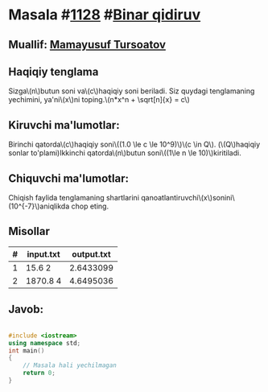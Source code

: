
<h1>Masala #<a href="https://robocontest.uz/tasks/1128">1128</a> #<a href="https://robocontest.uz/tasks?category=6">Binar qidiruv</a></h1>
<h2> Muallif: <a href="https://robocontest.uz/profile/tursoatov_mamayusuf">Mamayusuf Tursoatov</a></h2>
<h2>Haqiqiy tenglama</h2>
<p>Sizga\(n\)butun soni va\(c\)haqiqiy soni beriladi. Siz quydagi tenglamaning yechimini, ya'ni\(x\)ni toping.\(n*x^n + \sqrt[n]{x} = c\)</p>
<h2>Kiruvchi ma'lumotlar:</h2>
<p>Birinchi qatorda\(c\)haqiqiy soni\((1.0 \le c \le 10^9)\)\(c \in Q\). (\(Q\)haqiqiy sonlar to'plami)Ikkinchi qatorda\(n\)butun soni\((1\le n \le 10)\)kiritiladi.</p>
<h2>Chiquvchi ma'lumotlar:</h2>
<p>Chiqish faylida tenglamaning shartlarini qanoatlantiruvchi\(x\)sonini\(10^{-7}\)aniqlikda chop eting.</p>
<h2>Misollar</h2>
<table>
    <thead>
        <tr>
            <th>#</th>
            <th>input.txt</th>
            <th>output.txt</th>
        </tr>
    </thead>
    <tbody>
            <tr>
                <td>1</td>
                <td>15.6
2</td>
                <td>2.6433099</td>
            </tr>
            <tr>
                <td>2</td>
                <td>1870.8
4</td>
                <td>4.6495036</td>
            </tr>
    </tbody>
    </table>
    
<h2>Javob:</h2>

######
```cpp
#include <iostream>
using namespace std;
int main()
{
    // Masala hali yechilmagan
    return 0;
}
```
